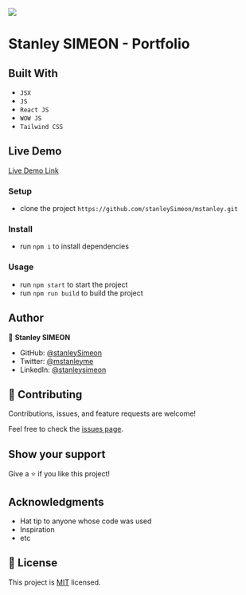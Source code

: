 ![](https://img.shields.io/badge/Microverse-blueviolet)

# Stanley SIMEON - Portfolio

## Built With

- `JSX`
- `JS`
- `React JS`
- `WOW JS`
- `Tailwind CSS`

## Live Demo

[Live Demo Link](https://mstanley.netlify.app)

### Setup
- clone the project `https://github.com/stanleySimeon/mstanley.git`

### Install
- run `npm i` to install dependencies

### Usage
- run `npm start` to start the project
- run `npm run build` to build the  project


## Author

👤 **Stanley SIMEON**

- GitHub: [@stanleySimeon](https://github.com/stanleySimeon)
- Twitter: [@mstanleyme](https://twitter.com/mstanleyme)
- LinkedIn: [@stanleysimeon](https://www.linkedin.com/in/stanleysimeon/)

## 🤝 Contributing

Contributions, issues, and feature requests are welcome!

Feel free to check the [issues page](../../issues/).

## Show your support

Give a ⭐️ if you like this project!

## Acknowledgments

- Hat tip to anyone whose code was used
- Inspiration
- etc

## 📝 License

This project is [MIT](./MIT.md) licensed.
